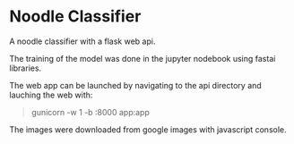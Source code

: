 # Noodle Classifier 

A noodle classifier with a flask web api.

The training of the model was done in the jupyter nodebook using fastai libraries.

The web app can be launched by navigating to the api directory and lauching the web with:

> gunicorn -w 1 -b :8000 app:app

The images were downloaded from google images with javascript console.
